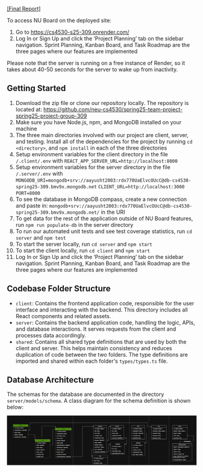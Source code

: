 [[Final Report]](https://docs.google.com/document/d/1W-3TLooBGI3vS3qcvTvsoxrtkUL_iG2LdudOZcJzQxk/edit?tab=t.0)

To access NU Board on the deployed site:

1. Go to https://cs4530-s25-309.onrender.com/
2. Log In or Sign Up and click the ‘Project Planning’ tab on the sidebar navigation. Sprint Planning, Kanban Board, and Task Roadmap are the three pages where our features are implemented

Please note that the server is running on a free instance of Render, so it takes about 40-50 seconds for the server to wake up from inactivity.

## Getting Started

1. Download the zip file or clone our repository locally. The repository is located at: https://github.com/neu-cs4530/spring25-team-project-spring25-project-group-309
2. Make sure you have Node.js, npm, and MongoDB installed on your machine
3. The three main directories involved with our project are client, server, and testing. Install all of the dependencies for the project by running `cd <directory>`, and `npm install` in each of the three directories
4. Setup environment variables for the client directory in the file `/.client/.env` with `REACT_APP_SERVER_URL=http://localhost:8000`
5. Setup environment variables for the server directory in the file `/.server/.env` with
`MONGODB_URI=mongodb+srv://aayusht2003:rdx770UaElvcOUcC@db-cs4530-spring25-309.bmv9x.mongodb.net`
`CLIENT_URL=http://localhost:3000`
`PORT=8000`
6. To see the database in MongoDB compass, create a new connection and paste in: `mongodb+srv://aayusht2003:rdx770UaElvcOUcC@db-cs4530-spring25-309.bmv9x.mongodb.net/` in the URI
7. To get data for the rest of the application outside of NU Board features, run `npm run populate-db` in the server directory
8. To run our automated unit tests and see test coverage statistics, run `cd server` and `npm test`
9. To start the server locally, run `cd server` and `npm start`
10. To start the client locally, run `cd client` and `npm start`
11. Log In or Sign Up and click the ‘Project Planning’ tab on the sidebar navigation. Sprint Planning, Kanban Board, and Task Roadmap are the three pages where our features are implemented


## Codebase Folder Structure

- `client`: Contains the frontend application code, responsible for the user interface and interacting with the backend. This directory includes all React components and related assets.
- `server`: Contains the backend application code, handling the logic, APIs, and database interactions. It serves requests from the client and processes data accordingly.
- `shared`: Contains all shared type definitions that are used by both the client and server. This helps maintain consistency and reduces duplication of code between the two folders. The type definitions are imported and shared within each folder's `types/types.ts` file.

## Database Architecture

The schemas for the database are documented in the directory `server/models/schema`.
A class diagram for the schema definition is shown below:

![Class Diagram](nuboard_schema.jpg)

